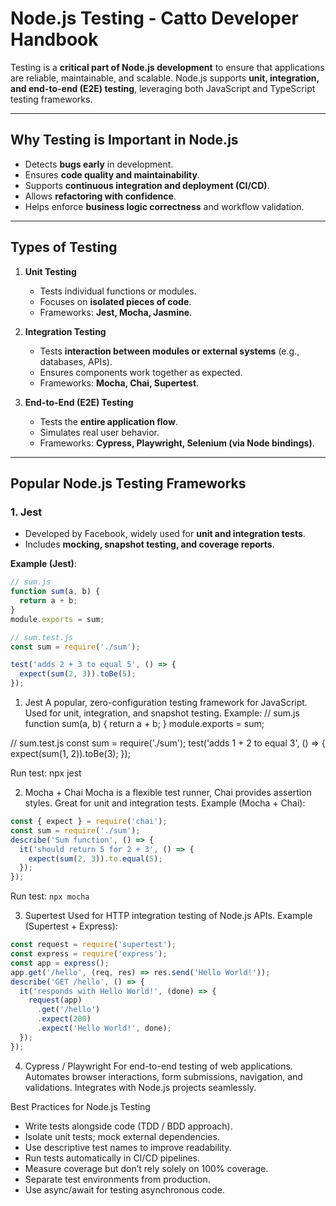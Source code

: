 # Node.js Testing - Catto Developer Handbook

Testing is a **critical part of Node.js development** to ensure that applications are reliable, maintainable, and scalable. Node.js supports **unit, integration, and end-to-end (E2E) testing**, leveraging both JavaScript and TypeScript testing frameworks.

---

## Why Testing is Important in Node.js

- Detects **bugs early** in development.  
- Ensures **code quality and maintainability**.  
- Supports **continuous integration and deployment (CI/CD)**.  
- Allows **refactoring with confidence**.  
- Helps enforce **business logic correctness** and workflow validation.  

---

## Types of Testing

1. **Unit Testing**
   - Tests individual functions or modules.  
   - Focuses on **isolated pieces of code**.  
   - Frameworks: **Jest, Mocha, Jasmine**.  

2. **Integration Testing**
   - Tests **interaction between modules or external systems** (e.g., databases, APIs).  
   - Ensures components work together as expected.  
   - Frameworks: **Mocha, Chai, Supertest**.  

3. **End-to-End (E2E) Testing**
   - Tests the **entire application flow**.  
   - Simulates real user behavior.  
   - Frameworks: **Cypress, Playwright, Selenium (via Node bindings)**.  

---

## Popular Node.js Testing Frameworks

### 1. **Jest**
- Developed by Facebook, widely used for **unit and integration tests**.  
- Includes **mocking, snapshot testing, and coverage reports**.  

**Example (Jest)**:
```javascript
// sum.js
function sum(a, b) {
  return a + b;
}
module.exports = sum;

// sum.test.js
const sum = require('./sum');

test('adds 2 + 3 to equal 5', () => {
  expect(sum(2, 3)).toBe(5);
});


```

1. Jest
A popular, zero-configuration testing framework for JavaScript.
Used for unit, integration, and snapshot testing.
Example:
// sum.js
function sum(a, b) {
  return a + b;
}
module.exports = sum;

// sum.test.js
const sum = require('./sum');
test('adds 1 + 2 to equal 3', () => {
  expect(sum(1, 2)).toBe(3);
});

Run test:
npx jest

2. Mocha + Chai
Mocha is a flexible test runner, Chai provides assertion styles.
Great for unit and integration tests.
Example (Mocha + Chai):
```javascript
const { expect } = require('chai');
const sum = require('./sum');
describe('Sum function', () => {
  it('should return 5 for 2 + 3', () => {
    expect(sum(2, 3)).to.equal(5);
  });
});
```

Run test:
`npx mocha`

3. Supertest
Used for HTTP integration testing of Node.js APIs.
Example (Supertest + Express):
```javascript
const request = require('supertest');
const express = require('express');
const app = express();
app.get('/hello', (req, res) => res.send('Hello World!'));
describe('GET /hello', () => {
  it('responds with Hello World!', (done) => {
    request(app)
      .get('/hello')
      .expect(200)
      .expect('Hello World!', done);
  });
});
```

4. Cypress / Playwright
For end-to-end testing of web applications.
Automates browser interactions, form submissions, navigation, and validations.
Integrates with Node.js projects seamlessly.

Best Practices for Node.js Testing
- Write tests alongside code (TDD / BDD approach).
- Isolate unit tests; mock external dependencies.
- Use descriptive test names to improve readability.
- Run tests automatically in CI/CD pipelines.
- Measure coverage but don’t rely solely on 100% coverage.
- Separate test environments from production.
- Use async/await for testing asynchronous code.
